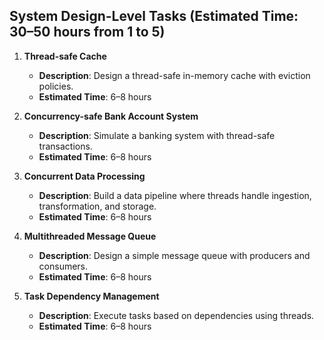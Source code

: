 ## **System Design-Level Tasks** (Estimated Time: 30–50 hours  from 1 to 5)

1. **Thread-safe Cache**
    - **Description**: Design a thread-safe in-memory cache with eviction policies.
    - **Estimated Time**: 6–8 hours

2. **Concurrency-safe Bank Account System**
    - **Description**: Simulate a banking system with thread-safe transactions.
    - **Estimated Time**: 6–8 hours

3. **Concurrent Data Processing**
    - **Description**: Build a data pipeline where threads handle ingestion, transformation, and storage.
    - **Estimated Time**: 6–8 hours

4. **Multithreaded Message Queue**
    - **Description**: Design a simple message queue with producers and consumers.
    - **Estimated Time**: 6–8 hours

5. **Task Dependency Management**
    - **Description**: Execute tasks based on dependencies using threads.
    - **Estimated Time**: 6–8 hours
